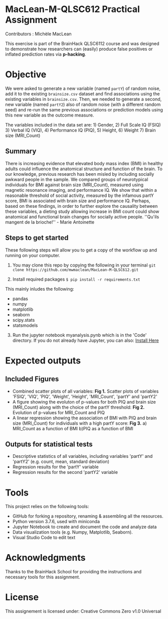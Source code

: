 # MacLean-M-QLSC612 Practical Assignment
Contributors : Michèle MacLean

This exercise is part of the BrainHack QLSC6112 course and was designed to demonstrate how researchers can (easily) produce false positives or inflated prediction rates via **p-hacking**.

# Objective
We were asked to generate a new variable (named `partY`) of random noise, add it to the existing `brainsize.csv` dataset and find associations using the existing variables in `brainsize.csv`. Then, we needed to generate a second, new variable (named `partY2`) also of random noise (with a different random seed) and re-run the same previous associations or prediction models using this new variable as the outcome measure.

The variables included in the data set are: 1) Gender, 2) Full Scale IQ (FSIQ) 3) Verbal IQ (VIQ), 4) Performance IQ (PIQ), 5) Height, 6) Weight 7) Brain size (MRI_Count)

## Summary
There is increasing evidence that elevated body mass index (BMI) in healthy adults could influence the anatomical structure and function of the brain. To our knowledge, previous research has been misled by including socially awkward people in the sample. We compared groups of neurotypical individuals for BMI against brain size (MRI_Count), measured using magnetic resonance imaging, and performance IQ. We show that within a reasonable threshold of social activity, measured by the infamous partY score, BMI is associated with brain size and performance IQ. Perhaps, based on these findings, in order to further explore the causality between these variables, a dieting study allowing increase in BMI count could show anatomical and functional brain changes for socially active people. ''Qu'ils mangent de la brioche!'' - Marie Antoinette

## Steps to get started
These following steps will allow you to get a copy of the workflow up and running on your computer.
1. You may clone this repo by copying the following in your terminal
`git clone https://github.com/mwmaclean/MacLean-M-QLSC612.git`

2. Install required packages
`$ pip install -r requirements.txt`

This mainly inludes the following:
* pandas
* numpy
* matplotlib
* seaborn
* scipy.stats
* statsmodels

3. Run the jupyter notebook myanalysis.pynb which is in the 'Code' directory. 
If you do not already have Jupyter, you can also: [Install Here](https://jupyter.org/install)

# Expected outputs 
## Included Figures
* Combined scatter plots of all variables:
    **Fig 1.** Scatter plots of variables 'FSIQ', 'VIQ', 'PIQ', 'Weight', 'Height', 'MRI_Count', 'partY' and 'partY2'
* A figure showing the evoluton of p-values for both PIQ and brain size (MRI_Count) along with the choice of the partY threshold:
    **Fig 2.** Evolution of p-values for MRI_Count and PIQ
* A linear regression showing the association of BMI with PIQ and brain size (MRI_Count) for individuals with a high partY score: 
    **Fig 3.** a) MRI_Count as a function of BMI b)PIQ as a function of BMI

## Outputs for statistical tests
* Descriptive statistics of all variables, including variables 'partY' and 'partY2' (e.g. count, mean, standard deviation)
* Regression results for the 'partY' variable
* Regression results for the second 'partY2' variable

# Tools
This project relies on the following tools:
* GitHub for forking a repository, renaming & assembling all the resources.
* Python version 3.7.6, used with miniconda
* Jupyter Notebook to create and document the code and analyze data 
* Data visualization tools (e.g. Numpy, Matplotlib, Seaborn).
* Visual Studio Code to edit text

# Acknowledgments
Thanks to the BrainHack School for providing the instructions and necessary tools for this assignment.

# License
This assignement is licensed under: Creative Commons Zero v1.0 Universal